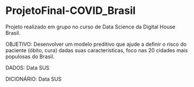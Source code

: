 # ProjetoFinal-COVID_Brasil
Projeto realizado em grupo no curso de Data Science da Digital House Brasil.

OBJETIVO: Desenvolver um modelo preditivo que ajude a definir o risco do paciente (óbito, cura) dadas suas características, foco nas 20 cidades mais populosas do Brasil.

DADOS: Data SUS

DICIONÁRIO: Data SUS

